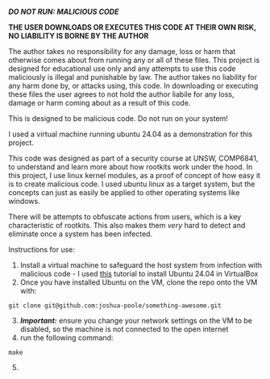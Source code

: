 ***DO NOT RUN: MALICIOUS CODE***

**THE USER DOWNLOADS OR EXECUTES THIS CODE AT THEIR OWN RISK, NO LIABILITY IS BORNE BY THE AUTHOR**

The author takes no responsibility for any damage, loss or harm that otherwise comes about from running any or all of these files. This project is designed for educational use only and any attempts to use this code maliciously is illegal and punishable by law. The author takes no liability
for any harm done by, or attacks using, this code. In downloading or executing these files the user agrees to not hold the author liabile for any loss, damage or harm coming about as a result of this code.

This is designed to be malicious code. Do not run on your system!

I used a virtual machine running ubuntu 24.04 as a demonstration for this project.

This code was designed as part of a security course at UNSW, COMP6841, to understand and learn more about how rootkits
work under the hood. In this project, I use linux kernel modules, as a proof of concept of how easy it is to create
malicious code. I used ubuntu linux as a target system, but the concepts can just as easily be applied to other
operating systems like windows.

There will be attempts to obfuscate actions from users, which is a key characteristic of rootkits. This also makes them
*very* hard to detect and eliminate once a system has been infected.

Instructions for use:
1. Install a virtual machine to safeguard the host system from infection with malicious code - I used [this](https://www.youtube.com/watch?v=QXdFTEPXJ4M) tutorial to install Ubuntu 24.04 in VirtualBox
2. Once you have installed Ubuntu on the VM, clone the repo onto the VM with:
```git
git clone git@github.com:joshua-poole/something-awesome.git
```
3. ***Important:*** ensure you change your network settings on the VM to be disabled, so the machine is not connected to the open internet
4. run the following command:
```
make
```
5. 
